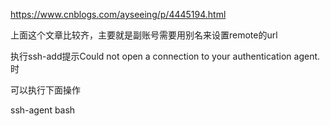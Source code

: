 https://www.cnblogs.com/ayseeing/p/4445194.html

上面这个文章比较齐，主要就是副账号需要用别名来设置remote的url



执行ssh-add提示Could not open a connection to your authentication agent.时

可以执行下面操作

ssh-agent bash